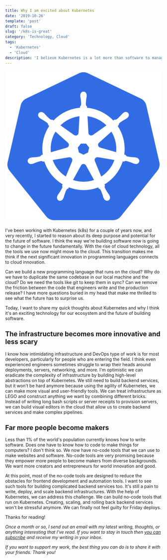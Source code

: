 ```yaml
---
title: Why I am excited about Kubernetes
date: '2019-10-26'
template: 'post'
draft: false
slug: '/k8s-is-great'
category: 'Technology, Cloud'
tags:
  - 'Kubernetes'
  - 'Cloud'
description: 'I believe Kubernetes is a lot more than software to manage containerized applications. In this blog post, I tried to share my thinking.'
---
```

<!-- Primary Meta Tags -->
<title>Why I am excited about Kubernetes</title>
<meta name="title" content="Why I am excited about Kubernetes">
<meta name="description" content="I believe Kubernetes is a lot more than software to manage containerized applications. In this blog post, I tried to share my thinking.">

<!-- Primary Meta Tags -->
<title>Why I am excited about Kubernetes - Tigran Hakobyan's personal blog</title>
<meta name="title" content="Why I am excited about Kubernetes - Tigran Hakobyan's personal blog">
<meta name="description" content="I believe Kubernetes is a lot more than software to manage containerized applications. In this blog post, I tried to share my thinking.">

<!-- Open Graph / Facebook -->
<meta property="og:type" content="website">
<meta property="og:url" content="https://tik.dev/k8s-is-great/">
<meta property="og:title" content="Why I am excited about Kubernetes - Tigran Hakobyan's personal blog">
<meta property="og:description" content="I believe Kubernetes is a lot more than software to manage containerized applications. In this blog post, I tried to share my thinking.">
<meta property="og:image" content="k8s.png">

<!-- Twitter -->
<meta property="twitter:card" content="summary_large_image">
<meta property="twitter:url" content="https://tik.dev/k8s-is-great/">
<meta property="twitter:title" content="Why I am excited about Kubernetes - Tigran Hakobyan's personal blog">
<meta property="twitter:description" content="I believe Kubernetes is a lot more than software to manage containerized applications. In this blog post, I tried to share my thinking.">
<meta property="twitter:image" content="k8s.png">

![Kubernetes Logo](k8s.png)

I've been working with Kubernetes (k8s) for a couple of years now, and very recently, I started to reason about its deep purpose and potential for the future of software. I think the way we're building software now is going to change in the future fundamentally. With the rise of cloud technology, all the tools we use now might move to the cloud. This transition makes me think if the next significant innovation in programming languages connects to cloud innovation.

Can we build a new programming language that runs on the cloud? Why do we have to duplicate the same codebase in our local machine and the cloud? Do we need the tools like git to keep them in sync? Can we remove the friction between the code that engineers write and the production release? I have more questions buried in my head that make me thrilled to see what the future has to surprise us.

Today, I want to share my quick thoughts about Kubernetes and why I think it's an exciting technology for our ecosystem and the future of building software.

## The infrastructure becomes more innovative and less scary
I know how intimidating infrastructure and DevOps type of work is for most developers, particularly for people who are entering the field. I think even experienced engineers sometimes struggle to wrap their heads around deployments, servers, networking, and more. I'm optimistic we can eradicate the complexity of infrastructure by building high-level abstractions on top of Kubernetes. We still need to build backend services, but it won't be hard anymore because using the agility of Kubernetes, we can make more visual and user-friendly tools. We can treat infrastructure as LEGO and construct anything we want by combining different bricks. Instead of writing long bash scripts or server receipts to provision servers, we can build visual editors in the cloud that allow us to create backend services and make complex pipelines.

## Far more people become makers
Less than 1% of the world's population currently knows how to write software. Does one have to know how to code to make things for computers? I don't think so. We now have no-code tools that we can use to make websites and software. No-code tools are very promising because they empower more people to become makers from diverse backgrounds. We want more creators and entrepreneurs for world innovation and good.

At this point, most of the no-code tools are designed to reduce the obstacles for frontend development and automation tools. I want to see such tools for building complicated backend services too. It's still a pain to write, deploy, and scale backend infrastructures. With the help of Kubernetes, we can address this challenge. We can build no-code tools that run on Kubernetes. Creating, scaling, and rolling back backend services won't be stressful anymore. We can finally not feel guilty for Friday deploys.

Thanks for reading!

*Once a month or so, I send out an email with my latest writing, thoughts, or anything interesting that I've read. If you want to stay in touch then [you can subscribe](https://tinyletter.com/tigranh) and receive my writing in your inbox.*

*If you want to support my work, the best thing you can do is to share it with your friends. Thank you!*

